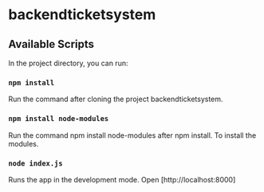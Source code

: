 # backendticketsystem
## Available Scripts

In the project directory, you can run:
### `npm install`
Run the command after cloning the project backendticketsystem.

### `npm install node-modules`
Run the command npm install node-modules after npm install. To install the modules.

### `node index.js`

Runs the app in the development mode.
Open [http://localhost:8000]




